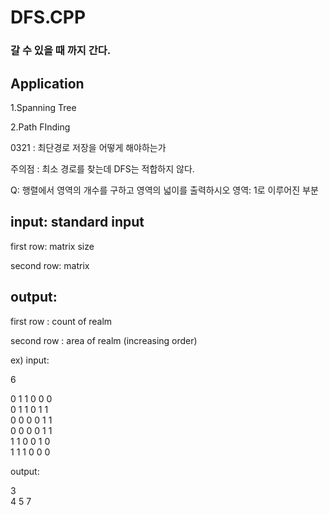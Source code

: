 # DFS.CPP

### 갈 수 있을 때 까지 간다.

## Application
 
1.Spanning Tree

2.Path FInding

0321 : 최단경로 저장을 어떻게 해야하는가


주의점 : 최소 경로를 찾는데 DFS는 적합하지 않다.

Q: 행렬에서 영역의 개수를 구하고 영역의 넓이를 출력하시오
    영역: 1로 이루어진 부분

## input: standard input

first row: matrix size

second row: matrix

## output: 

first row : count of realm

second row : area of realm (increasing order)


ex)
input:

6

0 1 1 0 0 0  
0 1 1 0 1 1  
0 0 0 0 1 1  
0 0 0 0 1 1  
1 1 0 0 1 0  
1 1 1 0 0 0  

output:

3  
4 5 7
